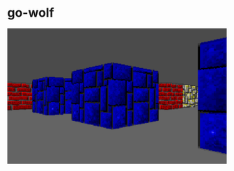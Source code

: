 # go-wolf

![screenshot](https://raw.githubusercontent.com/andreas-jonsson/go-wolf/master/doc/screenshot.png "Screen Shot")
